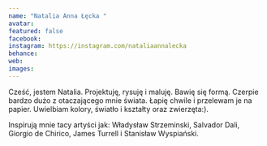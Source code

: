 ```yaml
---
name: "Natalia Anna Łęcka "
avatar: 
featured: false
facebook: 
instagram: https://instagram.com/nataliaannalecka
behance: 
web:
images:
---
```

Cześć, jestem Natalia. Projektuję, rysuję i maluję. Bawię się formą. Czerpie bardzo dużo z otaczającego mnie świata. Łapię chwile i przelewam je na papier. Uwielbiam kolory, światło i kształty oraz zwierzęta:). 

Inspirują mnie tacy artyści jak: Władysław Strzeminski, Salvador Dali, Giorgio de Chirico, James Turrell i Stanisław Wyspiański.
